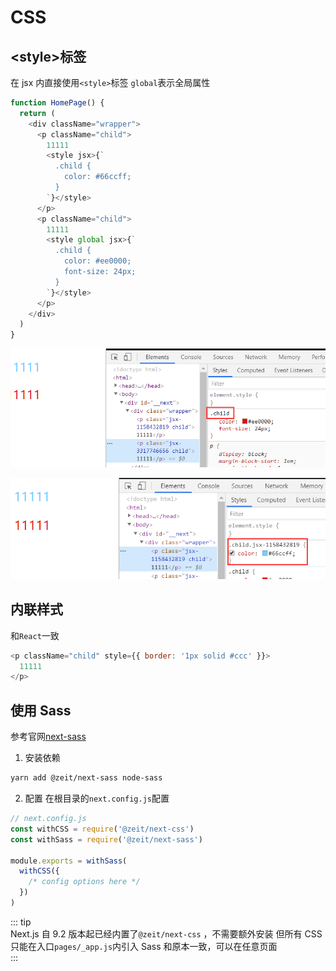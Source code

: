 # CSS

## &lt;style&gt;标签

在 jsx 内直接使用`<style>`标签
`global`表示全局属性

```js
function HomePage() {
  return (
    <div className="wrapper">
      <p className="child">
        11111
        <style jsx>{`
          .child {
            color: #66ccff;
          }
        `}</style>
      </p>
      <p className="child">
        11111
        <style global jsx>{`
          .child {
            color: #ee0000;
            font-size: 24px;
          }
        `}</style>
      </p>
    </div>
  )
}
```

![](../images/e52fb3e2d8800ed39c98e3302d079619.png)

![](../images/25c1d1f181ddd649fa5ee985f7f3d40c.png)

## 内联样式

和`React`一致

```js
<p className="child" style={{ border: '1px solid #ccc' }}>
  11111
</p>
```

## 使用 Sass

参考官网[next-sass](https://github.com/zeit/next-plugins/tree/master/packages/next-sass)

1. 安装依赖

```bash
yarn add @zeit/next-sass node-sass
```

2. 配置
   在根目录的`next.config.js`配置

```js
// next.config.js
const withCSS = require('@zeit/next-css')
const withSass = require('@zeit/next-sass')

module.exports = withSass(
  withCSS({
    /* config options here */
  })
)
```

::: tip  
Next.js 自 9.2 版本起已经内置了`@zeit/next-css` ，不需要额外安装
但所有 CSS 只能在入口`pages/_app.js`内引入
Sass 和原本一致，可以在任意页面  
:::
